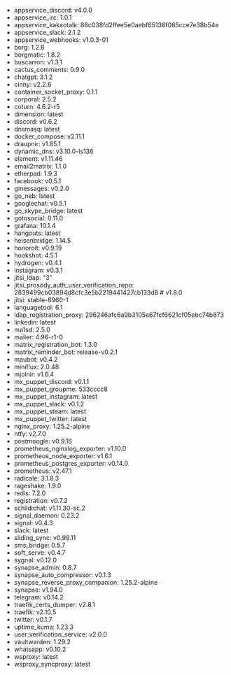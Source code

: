 * appservice_discord: v4.0.0
* appservice_irc: 1.0.1
* appservice_kakaotalk: 86c038fd2ffee5e0aebf65136f085cce7e38b54e
* appservice_slack: 2.1.2
* appservice_webhooks: v1.0.3-01
* borg: 1.2.6
* borgmatic: 1.8.2
* buscarron: v1.3.1
* cactus_comments: 0.9.0
* chatgpt: 3.1.2
* cinny: v2.2.6
* container_socket_proxy: 0.1.1
* corporal: 2.5.2
* coturn: 4.6.2-r5
* dimension: latest
* discord: v0.6.2
* dnsmasq: latest
* docker_compose: v2.11.1
* draupnir: v1.85.1
* dynamic_dns: v3.10.0-ls136
* element: v1.11.46
* email2matrix: 1.1.0
* etherpad: 1.9.3
* facebook: v0.5.1
* gmessages: v0.2.0
* go_neb: latest
* googlechat: v0.5.1
* go_skype_bridge: latest
* gotosocial: 0.11.0
* grafana: 10.1.4
* hangouts: latest
* heisenbridge: 1.14.5
* honoroit: v0.9.19
* hookshot: 4.5.1
* hydrogen: v0.4.1
* instagram: v0.3.1
* jitsi_ldap: "3"
* jitsi_prosody_auth_user_verification_repo: 2839499cb03894d8cfc3e5b2219441427cb133d8 # v1.8.0
* jitsi: stable-8960-1
* languagetool: 6.1
* ldap_registration_proxy: 296246afc6a9b3105e67fcf6621cf05ebc74b873
* linkedin: latest
* ma1sd: 2.5.0
* mailer: 4.96-r1-0
* matrix_registration_bot: 1.3.0
* matrix_reminder_bot: release-v0.2.1
* maubot: v0.4.2
* miniflux: 2.0.48
* mjolnir: v1.6.4
* mx_puppet_discord: v0.1.1
* mx_puppet_groupme: 533cccc8
* mx_puppet_instagram: latest
* mx_puppet_slack: v0.1.2
* mx_puppet_steam: latest
* mx_puppet_twitter: latest
* nginx_proxy: 1.25.2-alpine
* ntfy: v2.7.0
* postmoogle: v0.9.16
* prometheus_nginxlog_exporter: v1.10.0
* prometheus_node_exporter: v1.6.1
* prometheus_postgres_exporter: v0.14.0
* prometheus: v2.47.1
* radicale: 3.1.8.3
* rageshake: 1.9.0
* redis: 7.2.0
* registration: v0.7.2
* schildichat: v1.11.30-sc.2
* signal_daemon: 0.23.2
* signal: v0.4.3
* slack: latest
* sliding_sync: v0.99.11
* sms_bridge: 0.5.7
* soft_serve: v0.4.7
* sygnal: v0.12.0
* synapse_admin: 0.8.7
* synapse_auto_compressor: v0.1.3
* synapse_reverse_proxy_companion: 1.25.2-alpine
* synapse: v1.94.0
* telegram: v0.14.2
* traefik_certs_dumper: v2.8.1
* traefik: v2.10.5
* twitter: v0.1.7
* uptime_kuma: 1.23.3
* user_verification_service: v2.0.0
* vaultwarden: 1.29.2
* whatsapp: v0.10.2
* wsproxy: latest
* wsproxy_syncproxy: latest
